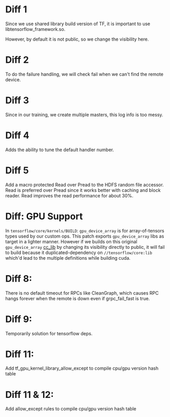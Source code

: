 # Diff 1
Since we use shared library build version of TF, it is important to
use libtensorflow_framework.so.

However, by default it is not public, so we change the visibility here.

# Diff 2
To do the failure handling, we will check fail when we can't find the
remote device.

# Diff 3
Since in our training, we create multiple masters, this log info is too messy.

# Diff 4
Adds the ability to tune the default handler number.

# Diff 5
Add a macro protected Read over Pread to the HDFS random file accessor.
Read is preferred over Pread since it works better with caching and block
reader. Read improves the read performance for about 30%.

# Diff: GPU Support
In `tensorflow/core/kernels/BUILD`:
`gpu_device_array` is for array-of-tensors types used by our custom ops.
This patch exports `gpu_device_array` libs as target in a lighter manner. However if we builds on this original `gpu_device_array` [cc_lib](https://github.com/tensorflow/tensorflow/blob/v2.4.0/tensorflow/core/kernels/BUILD#L725) by changing its visibility directly to public, it will fail to build because it duplicated-dependency on `//tensorflow/core:lib` which'd lead to the multiple definitions while building cuda.

# Diff 8:
There is no default timeout for RPCs like CleanGraph, which causes RPC hangs forever when the remote is down even if
grpc_fail_fast is true.

# Diff 9:
Temporarily solution for tensorflow deps.

# Diff 11:
Add tf_gpu_kernel_library_allow_except to compile cpu/gpu version hash table
# Diff 11 & 12:
Add allow_except rules to compile cpu/gpu version hash table
